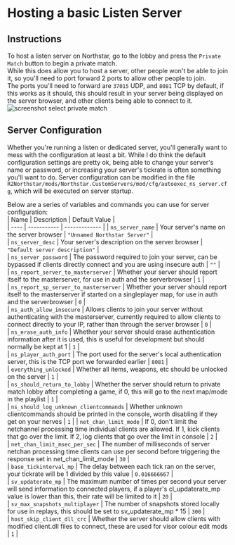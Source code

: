 # Hosting a basic Listen Server

## Instructions

To host a listen server on Northstar, go to the lobby and press the `Private Match` button to begin a private match.  
While this does allow you to host a server, other people won't be able to join it, so you'll need to port forward 2 ports to allow other people to join.\
The ports you'll need to forward are `37015` UDP, and `8081` TCP by default, if this works as it should, this should result in your server being displayed on the server browser, and other clients being able to connect to it.\
![screenshot select private match](https://raw.githubusercontent.com/R2Northstar/Northstar/main/wiki/lobbyprivatematch.png)  

## Server Configuration
Whether you're running a listen or dedicated server, you'll generally want to mess with the configuration at least a bit. While I do think the default configuration settings are pretty ok, being able to change your server's name or password, or increasing your server's tickrate is often something you'll want to do. Server configuration can be modified in the file `R2Northstar/mods/Northstar.CustomServers/mod/cfg/autoexec_ns_server.cfg`, which will be executed on server startup.  
  
Below are a series of variables and commands you can use for server configuration:  
| Name | Description | Default Value |  
| ---- | ----------- | ------------- | 
| `ns_server_name` | Your server's name on the server browser | `"Unnamed Northstar Server"` |  
| `ns_server_desc` | Your server's description on the server browser | `"Default server description"` |  
| `ns_server_password` | The password required to join your server, can be bypassed if clients directly connect and you are using insecure auth | `""` |  
| `ns_report_server_to_masterserver` | Whether your server should report itself to the masterserver, for use in auth and the serverbrowser | `1` |  
| `ns_report_sp_server_to_masterserver` | Whether your server should report itself to the masterserver if started on a singleplayer map, for use in auth and the serverbrowser | `0` |  
| `ns_auth_allow_insecure` | Allows clients to join your server without authenticating with the masterserver, currently required to allow clients to connect directly to your IP, rather than through the server browser | `0` |  
| `ns_erase_auth_info` | Whether your server should erase authentication information after it is used, this is useful for development but should normally be kept at 1 | `1` |  
| `ns_player_auth_port` | The port used for the server's local authentication server, this is the TCP port we forwarded earlier | `8081` |  
| `everything_unlocked` | Whether all items, weapons, etc should be unlocked on the server | `1` |  
| `ns_should_return_to_lobby` | Whether the server should return to private match lobby after completing a game, if 0, this will go to the next map/mode in the playlist | `1` |  
| `ns_should_log_unknown_clientcommands` | Whether unknown clientcommands should be printed in the console, worth disabling if they get on your nerves | `1` |
| `net_chan_limit_mode` | If 0, don't limit the netchannel processing time individual clients are allowed. If 1, kick clients that go over the limit. If 2, log clients that go over the limit in console | `2` |  
| `net_chan_limit_msec_per_sec` | The number of milliseconds of server netchan processing time clients can use per second before triggering the response set in net_chan_limit_mode | `30` |  
| `base_tickinterval_mp` | The delay between each tick ran on the server, your tickrate will be 1 divided by this value | `0.016666667` |  
| `sv_updaterate_mp` | The maximum number of times per second your server will send information to connected players, if a player's cl_updaterate_mp value is lower than this, their rate will be limited to it | `20` |  
| `sv_max_snapshots_multiplayer` | The number of snapshots stored locally for use in replays, this should be set to sv_updaterate_mp * 15 | `300` |  
| `host_skip_client_dll_crc` | Whether the server should allow clients with modified client.dll files to connect, these are used for visor colour edit mods | `1` |
